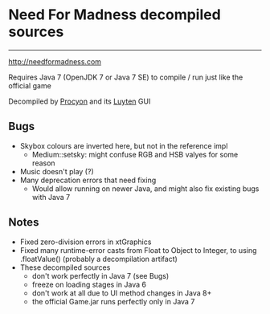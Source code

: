 # Need For Madness decompiled sources
---

http://needformadness.com

Requires Java 7 (OpenJDK 7 or Java 7 SE) to compile / run just like the official game

Decompiled by [Procyon](https://bitbucket.org/mstrobel/procyon) and its [Luyten](https://github.com/deathmarine/Luyten) GUI

## Bugs
- Skybox colours are inverted here, but not in the reference impl
  - Medium::setsky: might confuse RGB and HSB valyes for some reason
- Music doesn't play (?)
- Many deprecation errors that need fixing 
  - Would allow running on newer Java, and might also fix existing bugs with Java 7

## Notes
- Fixed zero-division errors in xtGraphics
- Fixed many runtime-error casts from Float to Object to Integer, to using .floatValue() (probably a decompilation artifact)
- These decompiled sources 
  - don't work perfectly in Java 7 (see Bugs)
  - freeze on loading stages in Java 6
  - don't work at all due to UI method changes in Java 8+
  - the official Game.jar runs perfectly only in Java 7

